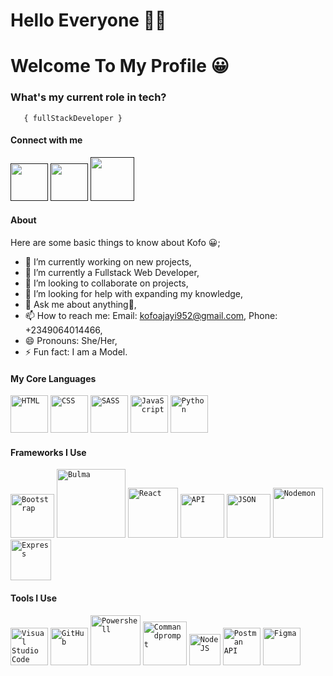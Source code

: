 <h1> Hello Everyone 👋🏾 </h1>
    
<h1>Welcome To My Profile 😀</h1>



###   **What's my current role in tech?** </h2>
       { fullStackDeveloper } 


#### Connect with me 
<a href=" "><img src="images/linkedin.png" width="60" /></a>
<a href=" "><img src="images/twitter.png" width="60" /></a>
<a href=" "><img src="images/ig.png" width="70" /></a>



#### About
Here are some basic things to know about Kofo 😀;

- 🔭 I’m currently working on new projects,
- 🌱 I’m currently a  Fullstack Web Developer,
- 👯 I’m looking to collaborate on projects,
- 🤔 I’m looking for help with expanding my knowledge,
- 💬 Ask me about anything🌚,
- 📫 How to reach me: Email: kofoajayi952@gmail.com, Phone: +2349064014466,
- 😄 Pronouns: She/Her,
- ⚡ Fun fact: I am a Model.

#### My Core Languages
<code><img src="images/html.jpg" width="60" title="HTML" /></code>
<code><img src="images/css.jpg" width="60" title="CSS" /></code>
<code><img src="images/sass.jpg" width="60" title="SASS" /></code>
<code><img src="images/javascript.png" width="60" title="JavaScript" /></code>
<code><img src="images/python.png" width="60" title="Python" /></code>

#### Frameworks I Use
<code><img src="images/B.png" width="70" title="Bootstrap" /></code>
<code><img src="images/Bulma.png" width="110" title="Bulma" /></code> 
<code><img src="images/react.png" width="80" title="React" /></code>
<code><img src="images/api.jpg" width="70" title="API" /></code>
<code><img src="images/json.png" width="70" title="JSON" /></code>
<code><img src="images/nodemon.png" width="80" title="Nodemon" /></code>
<code><img src="images/express.png" width="65" title="Express" /></code>

#### Tools I Use
<code><img src="images/visualstudio.svg" width="60" title="Visual Studio Code" /></code>
<code><img src="images/github.jpg" width="60" title="GitHub" /></code>
<code><img src="images/power.png" width="80" title="Powershell" /></code>
<code><img src="images/command.png" width="70" title="Commandprompt" /></code>
<code><img src="images/R.png" width="50" title="NodeJS" /></code>
<code><img src="images/postman.png" width="60" title="Postman API" /></code>
<code><img src="images/figma.jpeg" width="60" title="Figma" /></code>






